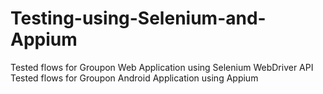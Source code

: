 # Testing-using-Selenium-and-Appium
Tested flows for Groupon Web Application using Selenium WebDriver API
Tested flows for Groupon Android Application using Appium
